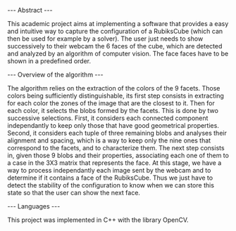 --- Abstract ---

This academic project aims at implementing a software that provides a easy and intuitive way to capture the configuration of a RubiksCube (which can then be used for example by a solver).
The user just needs to show successively to their webcam the 6 faces of the cube, which are detected and analyzed by an algorithm of computer vision.
The face faces have to be shown in a predefined order.


--- Overview of the algorithm ---

The algorithm relies on the extraction of the colors of the 9 facets. Those colors being sufficiently distinguishable, its first step consists in extracting for each color the zones of the image that are the closest to it.
Then for each color, it selects the blobs formed by the facets. This is done by two successive selections. First, it considers each connected component independantly to keep only those that have good geometrical properties. Second, it considers each tuple of three remaining blobs and analyses their alignment and spacing, which is a way to keep only the nine ones that correspond to the facets, and to characterize them.
The next step consists in, given those 9 blobs and their properties, associating each one of them to a case in the 3X3 matrix that represents the face.
At this stage, we have a way to process independantly each image sent by the webcam and to determine if it contains a face of the RubiksCube. Thus we just have to detect the stability of the configuration to know when we can store this state so that the user can show the next face.


--- Languages ---

This project was implemented in C++ with the library OpenCV.
